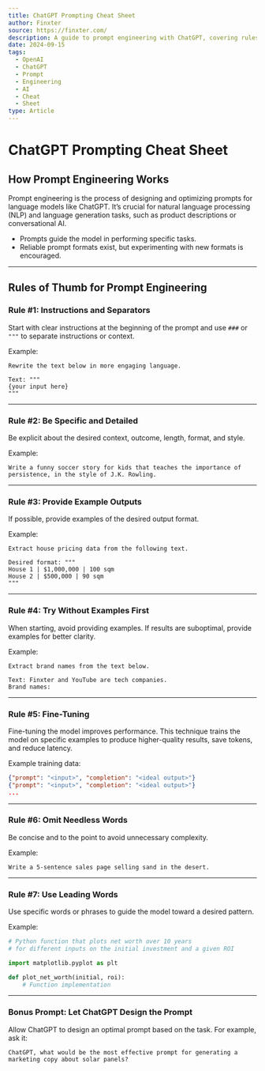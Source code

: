 ```yaml
---
title: ChatGPT Prompting Cheat Sheet
author: Finxter
source: https://finxter.com/
description: A guide to prompt engineering with ChatGPT, covering rules of thumb, examples, and best practices for effective interactions with language models.
date: 2024-09-15
tags:
  - OpenAI
  - ChatGPT
  - Prompt
  - Engineering
  - AI
  - Cheat
  - Sheet
type: Article
---
```


# ChatGPT Prompting Cheat Sheet

## How Prompt Engineering Works

Prompt engineering is the process of designing and optimizing prompts for language models like ChatGPT. It’s crucial for natural language processing (NLP) and language generation tasks, such as product descriptions or conversational AI.

- Prompts guide the model in performing specific tasks.
- Reliable prompt formats exist, but experimenting with new formats is encouraged.

---

## Rules of Thumb for Prompt Engineering

### Rule #1: Instructions and Separators

Start with clear instructions at the beginning of the prompt and use `###` or `"""` to separate instructions or context.

Example:

```text
Rewrite the text below in more engaging language.

Text: """
{your input here}
"""
```

---

### Rule #2: Be Specific and Detailed

Be explicit about the desired context, outcome, length, format, and style.

Example:

```text
Write a funny soccer story for kids that teaches the importance of persistence, in the style of J.K. Rowling.
```

---

### Rule #3: Provide Example Outputs

If possible, provide examples of the desired output format.

Example:

```text
Extract house pricing data from the following text.

Desired format: """
House 1 | $1,000,000 | 100 sqm
House 2 | $500,000 | 90 sqm
"""
```

---

### Rule #4: Try Without Examples First

When starting, avoid providing examples. If results are suboptimal, provide examples for better clarity.

Example:

```text
Extract brand names from the text below.

Text: Finxter and YouTube are tech companies.
Brand names:
```

---

### Rule #5: Fine-Tuning

Fine-tuning the model improves performance. This technique trains the model on specific examples to produce higher-quality results, save tokens, and reduce latency.

Example training data:

```json
{"prompt": "<input>", "completion": "<ideal output>"}
{"prompt": "<input>", "completion": "<ideal output>"}
...
```

---

### Rule #6: Omit Needless Words

Be concise and to the point to avoid unnecessary complexity.

Example:

```text
Write a 5-sentence sales page selling sand in the desert.
```

---

### Rule #7: Use Leading Words

Use specific words or phrases to guide the model toward a desired pattern.

Example:

```python
# Python function that plots net worth over 10 years
# for different inputs on the initial investment and a given ROI

import matplotlib.pyplot as plt

def plot_net_worth(initial, roi):
    # Function implementation
```

---

### Bonus Prompt: Let ChatGPT Design the Prompt

Allow ChatGPT to design an optimal prompt based on the task. For example, ask it:

```text
ChatGPT, what would be the most effective prompt for generating a marketing copy about solar panels?
```
